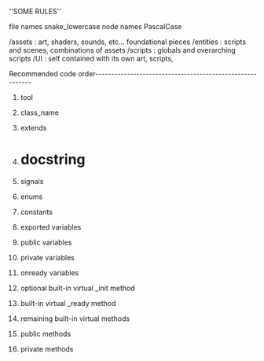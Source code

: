 ''SOME RULES''

file names snake_lowercase
node names PascalCase

/assets : art, shaders, sounds, etc... foundational pieces 
/entities : scripts and scenes, combinations of assets 
/scripts : globals and overarching scripts
/UI : self contained with its own art, scripts, 

Recommended code order----------------------------------------------------------
01. tool
02. class_name
03. extends
04. # docstring

05. signals
06. enums
07. constants
08. exported variables
09. public variables
10. private variables
11. onready variables

12. optional built-in virtual _init method
13. built-in virtual _ready method
14. remaining built-in virtual methods
15. public methods
16. private methods
